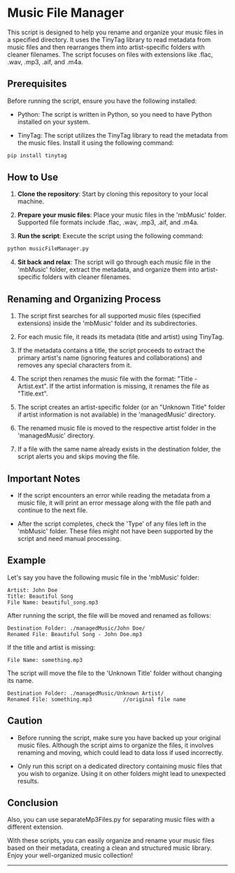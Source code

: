 # Music File Manager

This script is designed to help you rename and organize your music files in a specified directory. It uses the TinyTag library to read metadata from music files and then rearranges them into artist-specific folders with cleaner filenames. The script focuses on files with extensions like .flac, .wav, .mp3, .aif, and .m4a.

## Prerequisites

Before running the script, ensure you have the following installed:

- Python: The script is written in Python, so you need to have Python installed on your system.

- TinyTag: The script utilizes the TinyTag library to read the metadata from the music files. Install it using the following command:

```bash
pip install tinytag
```

## How to Use

1. **Clone the repository**: Start by cloning this repository to your local machine.

2. **Prepare your music files**: Place your music files in the 'mbMusic' folder. Supported file formats include .flac, .wav, .mp3, .aif, and .m4a.

3. **Run the script**: Execute the script using the following command:

```bash
python musicFileManager.py
```

4. **Sit back and relax**: The script will go through each music file in the 'mbMusic' folder, extract the metadata, and organize them into artist-specific folders with cleaner filenames.

## Renaming and Organizing Process

1. The script first searches for all supported music files (specified extensions) inside the 'mbMusic' folder and its subdirectories.

2. For each music file, it reads its metadata (title and artist) using TinyTag.

3. If the metadata contains a title, the script proceeds to extract the primary artist's name (ignoring features and collaborations) and removes any special characters from it.

4. The script then renames the music file with the format: "Title - Artist.ext". If the artist information is missing, it renames the file as "Title.ext".

5. The script creates an artist-specific folder (or an "Unknown Title" folder if artist information is not available) in the 'managedMusic' directory.

6. The renamed music file is moved to the respective artist folder in the 'managedMusic' directory.

7. If a file with the same name already exists in the destination folder, the script alerts you and skips moving the file.

## Important Notes

- If the script encounters an error while reading the metadata from a music file, it will print an error message along with the file path and continue to the next file.

- After the script completes, check the 'Type' of any files left in the 'mbMusic' folder. These files might not have been supported by the script and need manual processing.

## Example

Let's say you have the following music file in the 'mbMusic' folder:

```
Artist: John Doe
Title: Beautiful Song
File Name: beautiful_song.mp3
```

After running the script, the file will be moved and renamed as follows:

```
Destination Folder: ./managedMusic/John Doe/
Renamed File: Beautiful Song - John Doe.mp3
```

If the title and artist is missing:

```
File Name: something.mp3
```

The script will move the file to the 'Unknown Title' folder without changing its name.

```
Destination Folder: ./managedMusic/Unknown Artist/
Renamed File: something.mp3          //original file name
```

## Caution

- Before running the script, make sure you have backed up your original music files. Although the script aims to organize the files, it involves renaming and moving, which could lead to data loss if used incorrectly.

- Only run this script on a dedicated directory containing music files that you wish to organize. Using it on other folders might lead to unexpected results.

## Conclusion

Also, you can use separateMp3Files.py for separating music files with a different extension.

With these scripts, you can easily organize and rename your music files based on their metadata, creating a clean and structured music library. Enjoy your well-organized music collection!

---
